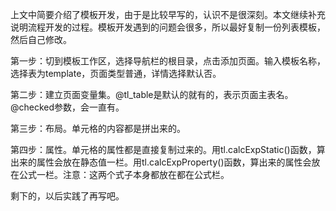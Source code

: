 上文中简要介绍了模板开发，由于是比较早写的，认识不是很深刻。本文继续补充说明流程开发的过程。模板开发遇到的问题会很多，所以最好复制一份列表模板，然后自己修改。

第一步：切到模板工作区，选择导航栏的根目录，点击添加页面。输入模板名称，选择表为template，页面类型普通，详情选择默认否。

第二步：建立页面变量集。@tl_table是默认的就有的，表示页面主表名。@checked参数，会一直有。

第三步：布局。单元格的内容都是拼出来的。

第四步：属性。单元格的属性都是直接复制过来的。用tl.calcExpStatic()函数，算出来的属性会放在静态值一栏。用tl.calcExpProperty()函数，算出来的属性会放在公式一栏。注意：这两个式子本身都放在都在公式栏。


剩下的，以后实践了再写吧。
